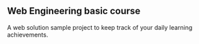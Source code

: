 ## Web Engineering basic course

A web solution sample project to keep track of your daily learning achievements.